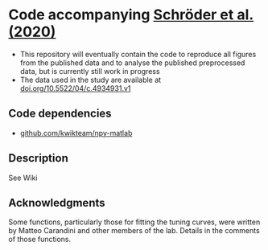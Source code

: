 # Code accompanying [Schröder et al. (2020)](https://www.cell.com/neuron/fulltext/S0896-6273(20)30318-4)

* This repository will eventually contain the code to reproduce all figures from the published data and to analyse the published preprocessed data, but is currently still work in progress
* The data used in the study are available at 
[doi.org/10.5522/04/c.4934931.v1](https://doi.org/10.5522/04/c.4934931.v1)

## Code dependencies
* [github.com/kwikteam/npy-matlab](https://github.com/kwikteam/npy-matlab)

## Description
See Wiki

## Acknowledgments
Some functions, particularly those for fitting the tuning curves, were written by Matteo Carandini and other members of the lab. Details in the comments of those functions.
